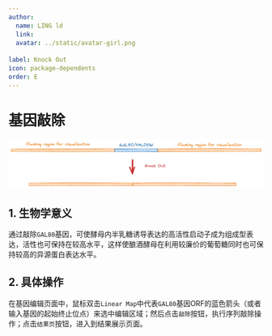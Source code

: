 ```yaml
---
author:
  name: LING ld
  link: 
  avatar: ../static/avatar-girl.png

label: Knock Out
icon: package-dependents
order: E
---
```


# 基因敲除

![Schematic diagram for Knock-Out](../static/parameters/KO.png)

## 1. 生物学意义

通过敲除`GAL80`基因，可使酵母内半乳糖诱导表达的高活性启动子成为组成型表达，活性也可保持在较高水平，这样使酿酒酵母在利用较廉价的葡萄糖同时也可保持较高的异源蛋白表达水平。

## 2. 具体操作


在基因编辑页面中，鼠标双击`Linear Map`中代表`GAL80`基因ORF的蓝色箭头（或者输入基因的起始终止位点）来选中编辑区域；然后点击`敲除`按钮，执行序列敲除操作；点击`结果页`按钮，进入到结果展示页面。

